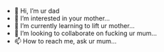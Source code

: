 - 👋 Hi, I’m ur dad
- 👀 I’m interested in your mother...
- 🌱 I’m currently learning to lift ur mother...
- 💞️ I’m looking to collaborate on fucking ur mum...
- 📫 How to reach me, ask ur mum...

<!---
infxEn8/infxEn8 is a ✨ special ✨ repository because its `README.md` (this file) appears on your GitHub profile.
You can click the Preview link to take a look at your changes.
--->
